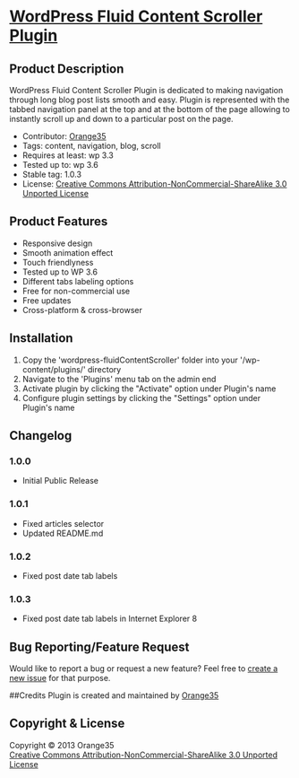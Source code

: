 # [WordPress Fluid Content Scroller Plugin](http://orange35.com/jquery-fluid-content-scroller) 

## Product Description
WordPress Fluid Content Scroller Plugin is dedicated to making navigation through long blog post lists smooth and easy. Plugin is represented with the tabbed navigation panel at the top and at the bottom of the page allowing to instantly scroll up and down to a particular post on the page.

* Contributor: [Orange35](http://orange35.com/ "Orange35 Web Development")
* Tags: content, navigation, blog, scroll
* Requires at least: wp 3.3
* Tested up to: wp 3.6
* Stable tag: 1.0.3
* License: [Creative Commons Attribution-NonCommercial-ShareAlike 3.0 Unported License](http://creativecommons.org/licenses/by-nc-sa/3.0/) 

## Product Features 
* Responsive design
* Smooth animation effect
* Touch friendlyness
* Tested up to WP 3.6
* Different tabs labeling options
* Free for non-commercial use
* Free updates
* Cross-platform & cross-browser

## Installation
1. Copy the 'wordpress-fluidContentScroller' folder into your '/wp-content/plugins/' directory
2. Navigate to the 'Plugins' menu tab on the admin end
3. Activate plugin by clicking the "Activate" option under Plugin's name
4. Configure plugin settings by clicking the "Settings" option under Plugin's name

## Changelog
### 1.0.0
* Initial Public Release

### 1.0.1
* Fixed articles selector
* Updated README.md

### 1.0.2
* Fixed post date tab labels

### 1.0.3
* Fixed post date tab labels in Internet Explorer 8

## Bug Reporting/Feature Request
Would like to report a bug or request a new feature? Feel free to [create a new issue](https://github.com/orange35/wordpress-fluidContentScroller/issues) for that purpose.

##Credits
Plugin is created and maintained by [Orange35](http://orange35.com/ "Orange35 Web Development")

## Copyright &amp; License
Copyright &copy; 2013 Orange35<br />
[Creative Commons Attribution-NonCommercial-ShareAlike 3.0 Unported License](LICENSE)
